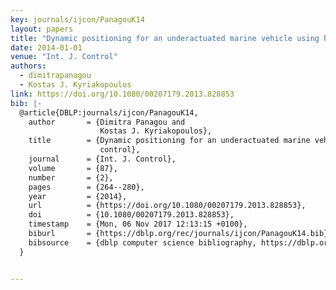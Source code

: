 ```yaml
---
key: journals/ijcon/PanagouK14
layout: papers
title: "Dynamic positioning for an underactuated marine vehicle using hybrid control."
date: 2014-01-01
venue: "Int. J. Control"
authors:
  - dimitrapanagou
  - Kostas J. Kyriakopoulos
link: https://doi.org/10.1080/00207179.2013.828853
bib: |-
  @article{DBLP:journals/ijcon/PanagouK14,
    author       = {Dimitra Panagou and
                    Kostas J. Kyriakopoulos},
    title        = {Dynamic positioning for an underactuated marine vehicle using hybrid
                    control},
    journal      = {Int. J. Control},
    volume       = {87},
    number       = {2},
    pages        = {264--280},
    year         = {2014},
    url          = {https://doi.org/10.1080/00207179.2013.828853},
    doi          = {10.1080/00207179.2013.828853},
    timestamp    = {Mon, 06 Nov 2017 12:13:15 +0100},
    biburl       = {https://dblp.org/rec/journals/ijcon/PanagouK14.bib},
    bibsource    = {dblp computer science bibliography, https://dblp.org}
  }


---
```

